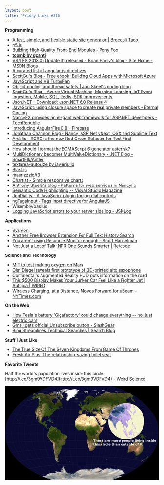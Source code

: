 ```yaml
---
layout: post
title: 'Friday Links #316'
---
```

**Programming**

  * [A fast, simple, and flexible static site generator | Broccoli Taco](http://broccoli-taco.com/)
  * [p5.js](http://p5js.org/)
  * [Building High-Quality Front-End Modules - Pony Foo](http://blog.ponyfoo.com/2014/08/05/building-high-quality-front-end-modules)
  * [**tcomb by gcanti**](http://gcanti.github.io/tcomb/)
  * [VS/TFS 2013.3 (Update 3) released - Brian Harry's blog - Site Home - MSDN Blogs](http://blogs.msdn.com/b/bharry/archive/2014/08/04/vs-tfs-2013-3-update-3-released.aspx)
  * [A curated list of angular-js directives](http://angular-js.in/)
  * [ScottGu's Blog - Free ebook: Building Cloud Apps with Microsoft Azure](http://weblogs.asp.net/scottgu/free-ebook-building-cloud-apps-with-microsoft-azure)
  * [JavaScript and V8 TurboFan](http://ariya.ofilabs.com/2014/08/javascript-and-v8-turbofan.html)
  * [Object pooling and thread safety | Jon Skeet's coding blog](http://codeblog.jonskeet.uk/2014/08/01/object-pooling-and-thread-safety/)
  * [ScottGu's Blog - Azure: Virtual Machine, Machine Learning, IoT Event Ingestion, Mobile, SQL, Redis, SDK Improvements](https://weblogs.asp.net/scottgu/azure-virtual-machine-machine-learning-iot-event-ingestion-mobile-sql-redis-sdk-improvements)
  * [Json.NET - Download: Json.NET 6.0 Release 4](http://json.codeplex.com/releases/view/126052)
  * [JavaScript: using closure space to create real private members - Eternal Coding](http://blogs.msdn.com/b/eternalcoding/archive/2014/08/05/javascript-using-closure-space-to-create-real-private-members.aspx)
  * [NancyFX provides an elegant web framework for ASP.NET developers - TechRepublic](http://www.techrepublic.com/article/nancyfx-provides-an-elegant-web-framework-for-asp-net-developers/)
  * [Introducing AngularFire 0.8 - Firebase](https://www.firebase.com/blog/2014-07-30-introducing-angularfire-08.html?utm_source=ng-newsletter&utm_campaign=90b7a4a560-AngularJS_Newsletter_8_5_148_3_2014&utm_medium=email&utm_term=0_fa61364f13-90b7a4a560-88880093)
  * [Jonathan Channon Blog - Nancy, ASP.Net vNext, OSX and Sublime Text](http://blog.jonathanchannon.com/2014/08/05/nancy-aspnetvnext-osx-sublime-text/)
  * [Ardalis - RGRC is the new Red Green Refactor for Test First Development](http://ardalis.com/rgrc-is-the-new-red-green-refactor-for-test-first-development)
  * [How should I format the ECMAScript 6 generator asterisk?](http://www.2ality.com/2014/08/formatting-generator-asterisk.html?utm_source=feedburner&utm_medium=feed&utm_campaign=Feed%3A+2ality+%282ality+%E2%80%93+technology%2C+life%29)
  * [MultiDictionary becomes MultiValueDictionary - .NET Blog - ](http://blogs.msdn.com/b/dotnet/archive/2014/08/05/multidictionary-becomes-multivaluedictionary.aspx)[SmartElk/Antler](https://github.com/SmartElk/Antler)
  * [textarea-autosize by javierjulio](http://javierjulio.github.io/textarea-autosize/?utm_source=html5weekly&utm_medium=email)
  * [Blast.js](http://julian.com/research/blast/)
  * [maurizzzio/t3](https://github.com/maurizzzio/T3)
  * [Chartist - Simple responsive charts](http://gionkunz.github.io/chartist-js/)
  * [Anthony Steele's blog - Patterns for web services in NancyFx](http://anthonysteele.co.uk/patterns-of-web-apis-in-nancy)
  * [Semantic Code Highlighting -- Visual Studio Magazine](http://visualstudiomagazine.com/articles/2014/08/01/semantic-code-highlighting.aspx)
  * [JogDial.js - A JavaScript plugin for jog dial controls](http://www.ohsean.net/plugins/jogdial/?utm_source=javascriptweekly&utm_medium=email)
  * [ngTagsInput - Tags input directive for AngularJS](http://mbenford.github.io/ngTagsInput/?utm_source=javascriptweekly&utm_medium=email)
  * [Wisembly/basil.js](https://github.com/Wisembly/basil.js?utm_source=javascriptweekly&utm_medium=email)
  * [Logging JavaScript errors to your server side log - JSNLog](http://jsnlog.com/)

**Applications**

  * [Sysmon](http://technet.microsoft.com/en-us/sysinternals/dn798348)
  * [Another Free Browser Extension For Full Text History Search](http://www.techsupportalert.com/cdn/another-free-browser-extension-full-text-history-search.htm?utm_source=feedburner&utm_medium=feed&utm_campaign=Feed%3A+gizmosbest+%28Gizmo%27s+Best-ever+Freeware%29)
  * [You aren't using Resource Monitor enough - Scott Hanselman](http://www.hanselman.com/blog/YouArentUsingResourceMonitorEnough.aspx)
  * [Not Just a Lot of Talk: NPR One Sounds Smarter | Re/code](http://recode.net/2014/08/06/not-just-a-lot-of-talk-npr-one/)

**Science and Technology**

  * [MIT to test making oxygen on Mars](http://www.gizmag.com/mit-moxie/33206/)
  * [Olaf Diegel reveals first prototype of 3D-printed alto saxophone](http://www.gizmag.com/odd-olaf-diegel-3d-printed-saxophone/33217/)
  * [Continental's Augmented Reality HUD puts information on the road](http://www.gizmag.com/augmented-reality-hud-improves-driver-information/33223/)
  * [This $500 Display Makes Your Junker Car Feel Like a Fighter Jet | Autopia | WIRED](http://www.wired.com/2014/08/navdy-hud/)
  * [Wireless Charging, at a Distance, Moves Forward for uBeam - NYTimes.com](http://bits.blogs.nytimes.com/2014/08/06/ubeam-technology-will-enable-people-to-charge-devices-through-the-air/?_php=true&_type=blogs&_r=0)

**On the Web**

  * [How Tesla's battery 'Gigafactory' could change everything -- not just electric cars](http://venturebeat.com/2014/08/01/how-teslas-battery-gigafactory-could-change-everything-not-just-electric-cars/)
  * [Gmail gets official Unsubscribe button - SlashGear](http://www.slashgear.com/gmail-gets-official-unsubscribe-button-06340040/)
  * [Bing Streamlines Technical Searches | Search Blog](http://blogs.bing.com/search/2014/08/07/technical-searches-have-been-turbo-charged/)

**Stuff I Just Like**

  * [The True Size Of The Seven Kingdoms From Game Of Thrones](http://www.makeuseof.com/tag/true-size-seven-kingdoms-game-thrones/)
  * [Fresh Air Plus: The relationship-saving toilet seat](http://www.gizmag.com/fresh-air-plus-toilet-seat-fan/33268/)

**Favorite Tweets**

Half the world's population lives inside this circle. [http://t.co/3gm9VDFVD4](http://t.co/3gm9VDFVD4) - [Weird Science](https://twitter.com/weird_sci/status/490972295372890112)

[![world](/cdn/images/blog/Windows-Live-Writer/Friday-Links-316_FF37/world_thumb.jpg)](/cdn/images/blog/Windows-Live-Writer/Friday-Links-316_FF37/world_2.jpg)
